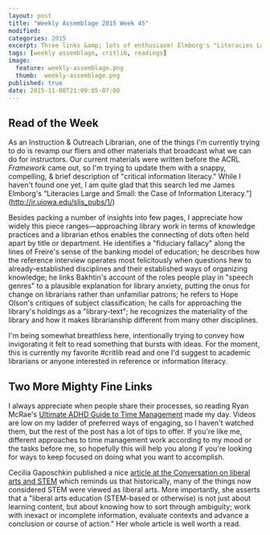 ```yaml
---
layout: post
title: "Weekly Assemblage 2015 Week 45"
modified:
categories: 2015
excerpt: Three links &amp; lots of enthusiasm! Elmborg's "Literacies Large and Small," a Time Management mega post, &amp; how STEM relates to the liberal arts.  
tags: [weekly assemblage, critlib, readings]
image:
  feature: weekly-assemblage.png
  thumb:  weekly-assemblage.png
published: true
date: 2015-11-08T21:09:05-07:00
---
```

## Read of the Week  

As an Instruction & Outreach Librarian, one of the things I'm currently trying to do is revamp our fliers and other materials that broadcast what we can do for instructors. Our current materials were written before the ACRL *Framework* came out, so I'm trying to update them with a snappy, compelling, & brief description of "critical information literacy." While I haven't found one yet, I am quite glad that this search led me James Elmborg's “Literacies Large and Small: the Case of Information Literacy.”](http://ir.uiowa.edu/slis_pubs/1/)    

Besides packing a number of insights into few pages, I appreciate how widely this piece ranges—approaching library work in terms of knowledge practices and a librarian ethos enables the connecting of dots often held apart by title or department. He identifies a "fiduciary fallacy" along the lines of Freire's sense of the banking model of education; he describes how the reference interview operates most felicitously when questions hew to already-established disciplines and their established ways of organizing knowledge; he links Bakhtin's account of the roles people play in "speech genres" to a plausible explanation for library anxiety, putting the onus for change on librarians rather than unfamiliar patrons; he refers to Hope Olson's critiques of subject classification; he calls for approaching the library's holdings as a "library-text"; he recognizes the materiality of the library and how it makes librarianship different from many other disciplines.  

I'm being somewhat breathless here, intentionally trying to convey how invigorating it felt to read something that bursts with ideas. For the moment, this is currently my favorite #critlib read and one I'd suggest to academic librarians or anyone interested in reference or information literacy.    

## Two More Mighty Fine Links  

I always appreciate when people share their processes, so reading Ryan McRae's [Ultimate ADHD Guide to Time Management](http://www.theadhdnerd.com/ultimate-adhd-guide-time-management/) made my day. Videos are low on my ladder of preferred ways of engaging, so I haven't watched them, but the rest of the post has a lot of tips to offer. If you're like me, different approaches to time management work according to my mood or the tasks before me, so hopefully this will help you along if you're looking for ways to keep focused on doing what you want to accomplish.   

Cecilia Gaposchkin published a nice [article at the Conversation on liberal arts and STEM](https://theconversation.com/here-are-some-more-reasons-why-liberal-arts-matter-49638) which reminds us that historically, many of the things now considered STEM were viewed as liberal arts. More importantly, she asserts that a "liberal arts education (STEM-based or otherwise) is not just about learning content, but about knowing how to sort through ambiguity; work with inexact or incomplete information, evaluate contexts and advance a conclusion or course of action." Her whole article is well worth a read.      